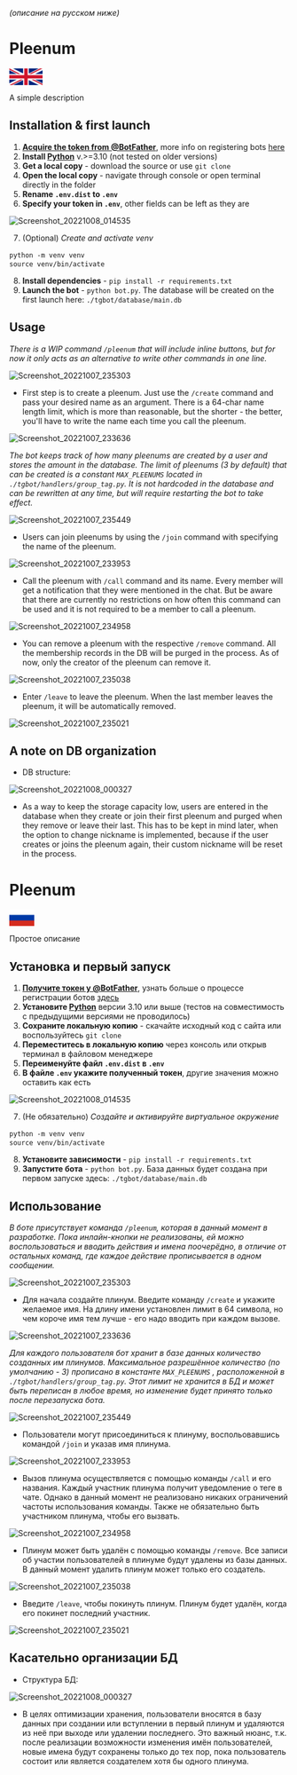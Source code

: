 
*(описание на русском ниже)*

# Pleenum
<img height="30em" src="https://raw.githubusercontent.com/anki-geo/ultimate-geography/a44a569a922e1d241517113e2917736af808eed7/src/media/flags/ug-flag-united_kingdom.svg" alt="english" align = "center"/> 

A simple description

## Installation & first launch
1) **[Acquire the token from @BotFather](https://t.me/botfather)**, more info on registering bots [here](https://core.telegram.org/bots#how-do-i-create-a-bot)
2) **Install [Python](https://www.python.org/downloads/)** v.>=3.10 (not tested on older versions)
3) **Get a local copy** - download the source or use `git clone`
4) **Open the local copy** - navigate through console or open terminal directly in the folder
5) **Rename `.env.dist` to `.env`**
6) **Specify your token in `.env`**, other fields can be left as they are

![Screenshot_20221008_014535](https://user-images.githubusercontent.com/99555654/194672469-68e4fc85-5ae2-4f8e-8bef-40dd5ce357e3.png)

7) (Optional) *Create and activate venv*
```
python -m venv venv
source venv/bin/activate
```
8) **Install dependencies** - 
`pip install -r requirements.txt`
9) **Launch the bot** - 
`python bot.py`.
The database will be created on the first launch here: `./tgbot/database/main.db`

## Usage 

*There is a WIP command `/pleenum` that will include inline buttons, but for now it only acts as an alternative to write other commands in one line.*

![Screenshot_20221007_235303](https://user-images.githubusercontent.com/99555654/194669231-b6966739-7415-432a-9804-1571fa6c612a.png)

- First step is to create a pleenum. Just use the `/create` command and pass your desired name as an argument. There is a 64-char name length limit, which is more than reasonable, but the shorter - the better, you'll have to write the name each time you call the pleenum.

![Screenshot_20221007_233636](https://user-images.githubusercontent.com/99555654/194669270-6ffe27d0-7f34-46fe-9438-4562ef638190.png)

*The bot keeps track of how many pleenums are created by a user and stores the amount in the database. The limit of pleenums (3 by default) that can be created is a constant `MAX_PLEENUMS` located in `./tgbot/handlers/group_tag.py`. It is not hardcoded in the database and can be rewritten at any time, but will require restarting the bot to take effect.*

![Screenshot_20221007_235449](https://user-images.githubusercontent.com/99555654/194669300-631611d9-5d18-4db5-b7bd-e8af084798b4.png)

- Users can join pleenums by using the `/join` command with specifying the name of the pleenum.

![Screenshot_20221007_233953](https://user-images.githubusercontent.com/99555654/194669316-3e93cad5-6315-46c2-b102-6b57389234df.png)

- Call the pleenum with `/call` command and its name. Every member will get a notification that they were mentioned in the chat. But be aware that there are currently no restrictions on how often this command can be used and it is not required to be a member to call a pleenum.

![Screenshot_20221007_234958](https://user-images.githubusercontent.com/99555654/194669333-aa153f82-6dcb-4912-a9d9-8e6885dcbbc0.png)

- You can remove a pleenum with the respective `/remove` command. All the membership records in the DB will be purged in the process. As of now, only the creator of the pleenum can remove it.

![Screenshot_20221007_235038](https://user-images.githubusercontent.com/99555654/194669341-0ad33b18-8e33-44aa-b299-0eb50c0c13a1.png)

- Enter `/leave` to leave the pleenum. When the last member leaves the pleenum, it will be automatically removed.

![Screenshot_20221007_235021](https://user-images.githubusercontent.com/99555654/194669348-418b2bb3-cb6c-4a82-b592-acec07fb7a9c.png)

## A note on DB organization
- DB structure:

![Screenshot_20221008_000327](https://user-images.githubusercontent.com/99555654/194669364-4b893ca3-e44b-4f4a-9902-4835531770d2.png)
- As a way to keep the storage capacity low, users are entered in the database when they create or join their first pleenum and purged when they remove or leave their last. This has to be kept in mind later, when the option to change nickname is implemented, because if the user creates or joins the pleenum again, their custom nickname will be reset in the process.



# Pleenum
<img height="30em" src="https://raw.githubusercontent.com/anki-geo/ultimate-geography/a44a569a922e1d241517113e2917736af808eed7/src/media/flags/ug-flag-russia.svg" alt="russian" align = "center"/>

Простое описание

## Установка и первый запуск
1) **[Получите токен у @BotFather](https://t.me/botfather)**, узнать больше о процессе регистрации ботов [здесь](https://core.telegram.org/bots#how-do-i-create-a-bot)
2) **Установите [Python](https://www.python.org/downloads/)** версии 3.10 или выше (тестов на совместимость с предыдущими версиями не проводилось)
3) **Сохраните локальную копию** - скачайте исходный код с сайта или воспользуйтесь `git clone`
4) **Переместитесь в локальную копию** через консоль или открыв терминал в файловом менеджере
5) **Переименуйте файл `.env.dist` в `.env`**
6) **В файле `.env` укажите полученный токен**, другие значения можно оставить как есть

![Screenshot_20221008_014535](https://user-images.githubusercontent.com/99555654/194672469-68e4fc85-5ae2-4f8e-8bef-40dd5ce357e3.png)

7) (Не обязательно) *Создайте и активируйте виртуальное окружение*
```
python -m venv venv
source venv/bin/activate
```
8) **Установите зависимости** - 
`pip install -r requirements.txt`
9) **Запустите бота** - 
`python bot.py`.
База данных будет создана при первом запуске здесь: `./tgbot/database/main.db`

## Использование

*В боте присутствует команда `/pleenum`, которая в данный момент в разработке. Пока инлайн-кнопки не реализованы, ей можно воспользоваться и вводить действия и имена поочерёдно, в отличие от остальных команд, где каждое действие прописывается в одном сообщении.*

![Screenshot_20221007_235303](https://user-images.githubusercontent.com/99555654/194669231-b6966739-7415-432a-9804-1571fa6c612a.png)

- Для начала создайте плинум. Введите команду `/create` и укажите желаемое имя. На длину имени установлен лимит в 64 символа, но чем короче имя тем лучше - его надо вводить при каждом вызове.

![Screenshot_20221007_233636](https://user-images.githubusercontent.com/99555654/194669270-6ffe27d0-7f34-46fe-9438-4562ef638190.png)

*Для каждого пользователя бот хранит в базе данных количество созданных им плинумов. Максимальное разрешённое количество (по умолчанию - 3) прописано в константе `MAX_PLEENUMS` , расположенной в `./tgbot/handlers/group_tag.py`. Этот лимит не хранится в БД и может быть переписан в любое время, но изменение будет принято только после перезапуска бота.*

![Screenshot_20221007_235449](https://user-images.githubusercontent.com/99555654/194669300-631611d9-5d18-4db5-b7bd-e8af084798b4.png)

- Пользователи могут присоединиться к плинуму, воспольовавшись командой `/join` и указав имя плинума.

![Screenshot_20221007_233953](https://user-images.githubusercontent.com/99555654/194669316-3e93cad5-6315-46c2-b102-6b57389234df.png)

- Вызов плинума осуществляется с помощью команды `/call` и его названия. Каждый участник плинума получит уведомление о теге в чате. Однако в данный момент не реализовано никаких ограничений частоты использования команды. Также не обязательно быть участником плинума, чтобы его вызвать.

![Screenshot_20221007_234958](https://user-images.githubusercontent.com/99555654/194669333-aa153f82-6dcb-4912-a9d9-8e6885dcbbc0.png)

- Плинум может быть удалён с помощью команды `/remove`. Все записи об участии пользователей в плинуме будут удалены из базы данных. В данный момент удалить плинум может только его создатель.

![Screenshot_20221007_235038](https://user-images.githubusercontent.com/99555654/194669341-0ad33b18-8e33-44aa-b299-0eb50c0c13a1.png)

- Введите `/leave`, чтобы покинуть плинум. Плинум будет удалён, когда его покинет последний участник.

![Screenshot_20221007_235021](https://user-images.githubusercontent.com/99555654/194669348-418b2bb3-cb6c-4a82-b592-acec07fb7a9c.png)

## Касательно организации БД
- Структура БД:

![Screenshot_20221008_000327](https://user-images.githubusercontent.com/99555654/194669364-4b893ca3-e44b-4f4a-9902-4835531770d2.png)
- В целях оптимизации хранения, пользователи вносятся в базу данных при создании или вступлении в первый плинум и удаляются из неё при выходе или удалении последнего. Это важный нюанс, т.к. после реализации возможности изменения имён пользователей, новые имена будут сохранены только до тех пор, пока пользователь состоит или является создателем хотя бы одного плинума.

